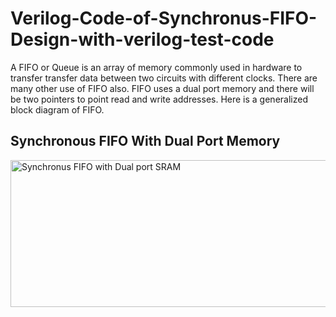 # Verilog-Code-of-Synchronus-FIFO-Design-with-verilog-test-code
A FIFO or Queue is an array of memory commonly used in hardware to transfer transfer data between two circuits with different clocks. There are many other use of FIFO also. FIFO uses a dual port memory and there will be two pointers to point read and write addresses. Here is a generalized block diagram of FIFO.

## Synchronous FIFO With Dual Port Memory
<img width="701" height="235" alt="Synchronus FIFO with Dual port SRAM" src="https://github.com/user-attachments/assets/6848ac08-748b-4845-a393-a670779c32cd" />
